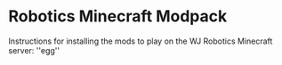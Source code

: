 # Robotics Minecraft Modpack
Instructions for installing the mods to play on the WJ Robotics Minecraft server:
''egg''
